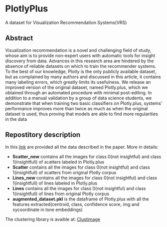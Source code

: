 # PlotlyPlus 

A dataset for Visualization Recommendation Systems(VRS)

## Abstract
Visualization recommendation is a novel and challenging field of study, whose aim is to provide non-expert users with automatic tools for insight discovery from data. Advances in this research area are hindered by the absence of reliable datasets on which to train the recommender systems. To the best of our knowledge, Plotly is the only publicly available dataset, but as complained by many authors and discussed in this article, it contains many labeling errors, which greatly limits its usefulness. We release an improved version of the original dataset, named Plotly.plus, which we obtained through an automated procedure with minimal post-editing. In addition to a manual validation by a group of data science students, we demonstrate that when training two basic classifiers on Plotly.plus, systems’ performance improves more than twice as much as when the original dataset is used, thus proving that models are able to find more regularities in the data


## Repostitory description
In this [link](https://drive.google.com/drive/folders/1Dgk6ql4USoqe_uKAhm8hXwXZbeE_HkkS?usp=sharing) are provided all the data described in the paper. More in details:
- **Scatter_new** contains all the images for class 0(not insightful) and class 1(insightfull) of scatters labeled in Plotly.plus
- **Scatter** contains all the images for class 0(not insightful) and class 1(insightfull) of scatters from original Plotly corpus
- **Lines_new** contains all the images for class 0(not insightful) and class 1(insightfull) of lines labeled in Plotly.plus
- **Lines** contains all the images for class 0(not insightful) and class 1(insightfull) of lines from original Plotly corpus
- **augmented_dataset.pkl** is the dataframe of Plotly.plus with all the features extracted(centroid, class, confidence score, img and xycoordinate in tsne embeddings)

The clustering library is avaible at: [Clustimage](https://erdogant.github.io/clustimage/pages/html/index.html)
